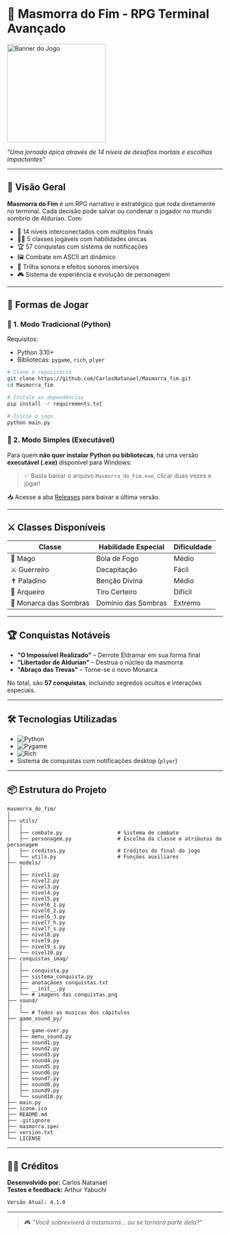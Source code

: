 # 🏰 Masmorra do Fim - RPG Terminal Avançado

<img src="https://github.com/user-attachments/assets/81ad4ed0-d035-43f6-8e2b-0141c829d958" width="230" height="230" alt="Banner do Jogo">

*"Uma jornada épica através de 14 níveis de desafios mortais e escolhas impactantes"*

---

## 📜 Visão Geral
**Masmorra do Fim** é um RPG narrativo e estratégico que roda diretamente no terminal. Cada decisão pode salvar ou condenar o jogador no mundo sombrio de Aldurian. Com:

- 🔗 14 níveis interconectados com múltiplos finais
- 🧙‍♂️ 5 classes jogáveis com habilidades únicas
- 🏆 57 conquistas com sistema de notificações
- 🖼️ Combate em ASCII art dinâmico
- 🎵 Trilha sonora e efeitos sonoros imersivos
- 🎮 Sistema de experiência e evolução de personagem

---

## 📂 Formas de Jogar

### 🔹 1. Modo Tradicional (Python)
Requisitos:
- Python 3.10+
- Bibliotecas: `pygame`, `rich`, `plyer`

```bash
# Clone o repositório
git clone https://github.com/CarlosNatanael/Masmorra_fim.git
cd Masmorra_fim

# Instale as dependências
pip install -r requirements.txt

# Inicie o jogo
python main.py
```

### 🔹 2. Modo Simples (Executável)
Para quem **não quer instalar Python ou bibliotecas**, há uma versão **executável (.exe)** disponível para Windows:

> ✅ Basta baixar o arquivo `Masmorra_do_Fim.exe`, clicar duas vezes e jogar!

📥 Acesse a aba [Releases](https://github.com/CarlosNatanael/Masmorra_fim/releases) para baixar a última versão.

---

## ⚔️ Classes Disponíveis

| Classe                | Habilidade Especial     | Dificuldade |
|-----------------------|-------------------------|-------------|
| 🔮 Mago               | Bola de Fogo            | Médio       |
| ⚔️ Guerreiro         | Decapitação             | Fácil       |
| ✝️ Paladino          | Benção Divina           | Médio       |
| 🏹 Arqueiro          | Tiro Certeiro           | Difícil     |
| 👑 Monarca das Sombras | Domínio das Sombras   | Extremo     |

---

## 🏆 Conquistas Notáveis

- **"O Impossível Realizado"** – Derrote Eldramar em sua forma final
- **"Libertador de Aldurian"** – Destrua o núcleo da masmorra
- **"Abraço das Trevas"** – Torne-se o novo Monarca

No total, são **57 conquistas**, incluindo segredos ocultos e interações especiais.

---

## 🛠️ Tecnologias Utilizadas

- ![Python](https://img.shields.io/badge/Python-3.10+-yellow?logo=python)
- ![Pygame](https://img.shields.io/badge/Pygame-2.0+-blue?logo=pygame)
- ![Rich](https://img.shields.io/badge/Rich_Terminal-13.0+-orange)
- Sistema de conquistas com notificações desktop (`plyer`)

---

## 📦 Estrutura do Projeto

```
masmorra_do_fim/
│
├── utils/
│	│
│	├── combate.py		            # Sistema de combate
│	├── personagem.py               # Escolha da classe e atributos do personagem
│	├── creditos.py	                # Créditos do final do jogo
│	└──	utils.py                    # Funções auxiliares
├── models/
│	│
│	├── nivel1.py                
│	├── nivel2.py               
│	├── nivel3.py                
│	├── nivel4.py               
│	├── nivel5.py                
│	├── nivel6_1.py             
│	├── nivel6_2.py              
│	├── nivel6_3.py			   
│	├── nivel7_h.py              
│	├── nivel7_s.py              
│	├── nivel8.py	
│	├── nivel9.py              
│	├── nivel9_s.py  		     
│   └── nivel10.py
├── conquistas_imag/
│   |
│   ├── conquista.py
│   ├── sistema_conquista.py
│   ├── anotaçãoes conquistas.txt
│   ├── __init__.py
│   └── # imagens das conquistas.png
├── sound/
│   |
│   └── # Todos as musicas dos cápitulos
├── game_sound_py/
│   |
│   ├── game-over.py
│   ├── menu_sound.py
│   ├── sound1.py
│   ├── sound2.py
│   ├── sound3.py
│   ├── sound4.py
│   ├── sound5.py
│   ├── sound6.py
│   ├── sound7.py
│   ├── sound8.py
│   ├── sound9.py
│   └── sound10.py
├── main.py                  
├── icone.ico			    
├── README.md
├── .gitignore
├── masmorra.spec
├── version.txt
└── LICENSE
```

---

## 👨‍💻 Créditos

**Desenvolvido por:** Carlos Natanael  
**Testes e feedback:** Arthur Yabuchi

```bash
Versão Atual: 4.1.0
```

---

> 🎮 *"Você sobreviverá à masmorra... ou se tornará parte dela?"*
